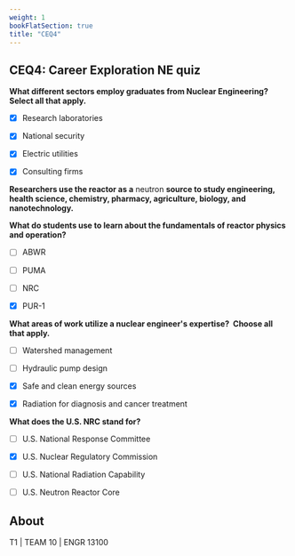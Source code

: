 ```yaml
---
weight: 1
bookFlatSection: true
title: "CEQ4"
---
```


## CEQ4: Career Exploration NE quiz

**What different sectors employ graduates from Nuclear Engineering?  Select all that apply.**

- [x] Research laboratories

- [x] National security

- [x] Electric utilities

- [x] Consulting firms

**Researchers use the reactor as a** neutron **source to study engineering, health science, chemistry, pharmacy, agriculture, biology, and nanotechnology.**

**What do students use to learn about the fundamentals of reactor physics and operation?**

- [ ] ABWR

- [ ] PUMA

- [ ] NRC

- [x] PUR-1

**What areas of work utilize a nuclear engineer's expertise?  Choose all that apply.**

- [ ] Watershed management

- [ ] Hydraulic pump design

- [x] Safe and clean energy sources

- [x] Radiation for diagnosis and cancer treatment

**What does the U.S. NRC stand for?**

- [ ] U.S. National Response Committee

- [x] U.S. Nuclear Regulatory Commission

- [ ] U.S. National Radiation Capability

- [ ] U.S. Neutron Reactor Core


## About

T1 | TEAM 10 | ENGR 13100